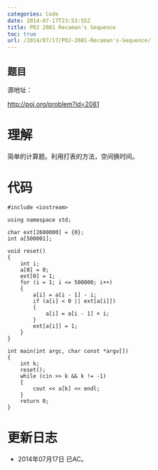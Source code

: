 ```yaml
---
categories: Code
date: 2014-07-17T23:53:55Z
title: POJ 2081 Recaman's Sequence
toc: true
url: /2014/07/17/POJ-2081-Recaman's-Sequence/
---
```


## 题目
源地址：

http://poj.org/problem?id=2081

# 理解
简单的计算题。利用打表的方法，空间换时间。

<!--more-->

# 代码

```
#include <iostream>

using namespace std;

char ext[2600000] = {0};
int a[500001];

void reset()
{
    int i;
    a[0] = 0;
    ext[0] = 1;
    for (i = 1; i <= 500000; i++)
    {
        a[i] = a[i - 1] - i;
        if (a[i] < 0 || ext[a[i]])
        {
            a[i] = a[i - 1] + i;
        }
        ext[a[i]] = 1;
    }
}

int main(int argc, char const *argv[])
{
    int k;
    reset();
    while (cin >> k && k != -1)
    {
        cout << a[k] << endl;
    }
    return 0;
}

```

# 更新日志
- 2014年07月17日 已AC。